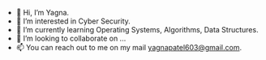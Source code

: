 - 👋 Hi, I’m Yagna.
- 👀 I’m interested in Cyber Security.
- 🌱 I’m currently learning Operating Systems, Algorithms, Data Structures.
- 💞️ I’m looking to collaborate on ...
- 📫 You can reach out to me on my mail yagnapatel603@gmail.com.

<!---
Yagna603/Yagna603 is a ✨ special ✨ repository because its `README.md` (this file) appears on your GitHub profile.
You can click the Preview link to take a look at your changes.
--->
